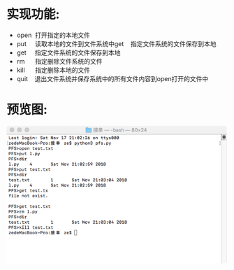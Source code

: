 # 实现功能:
- open  打开指定的本地文件
- put     读取本地的文件到文件系统中get    指定文件系统的文件保存到本地
- get     指定文件系统的文件保存到本地
- rm      指定删除文件系统的文件
- kill      指定删除本地的文件
- quit    退出文件系统并保存系统中的所有文件内容到open打开的文件中

# 预览图:
 ![image](http://github.com/11ze/python-pfs-file/raw/master/预览图.png)

